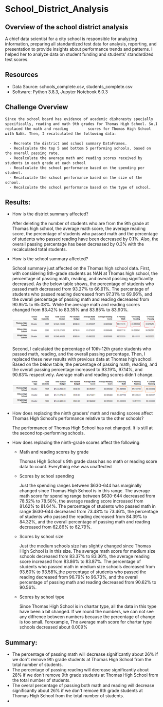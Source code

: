 # School_District_Analysis

## Overview of the school district analysis

A chief data scientist for a city school is responsible for analyzing information, preparing all standardized test data for analysis, reporting, and presentation to provide insights about performance trends and patterns. I helped her to analyze data on student funding and students' standardized test scores.

## Resources

 - Data Source: schools_complete.csv, students_complete.csv
 - Software: Python 3.8.3, Jupyter Notebook 6.0.3
 
 ## Challenge Overview
 
    Since the school board has evidence of academic dishonesty specially specifically, reading and math 9th grades for Thomas High School. So,I replaced the math and reading         scores for Thomas High School with NaNs. Then, I recalculated the following data:
    
      - Recreate the district and school summary DataFrames.
      - Recalculate the top 5 and bottom 5 performing schools, based on the overall passing rate.
      - Recalculate the average math and reading scores received by students in each grade at each school
      - Recalculate the school performance based on the spending per student.
      - Recalculate the school performance based on the size of the school.
      - Recalculate the school performance based on the type of school.
      
## Results:
 - How is the district summary affected?
  
   After deleting the number of students who are from the 9th grade at Thomas high school, the average math score, the average reading score, the percentage of students who         passed math and the percentage of students who passed reading have been decreased by 0.1%. Also, the overall passing percentage has been decreased by 0.3% with the               recalculated total students.
  
 - How is the school summary affected?
 
   School summary just affected on the Thomas high school data. First, with considering 9th-grade students as NAN at Thomas high school, the percentage of passing math, reading,    and overall passing significantly decreased. As the below table shows, the percentage of students who passed math decreased from 93.27% to 66.91%. The percentage of students    who passed reading decreased from 97.31% to 69.66%, and the overall percentage of passing math and reading decreased from 90.95% to 65.08%. While the average math and reading    scores changed from 83.42% to 83.35% and 83.85% to 83.90%.
   ![](https://github.com/Nazanin-hub/School_District_Analysis/blob/main/Pic.1.png)
   
   Second, I calculated the percentage of 10th-12th grade students who passed math, reading, and the overall passing percentage. Then, I replaced these new results with previous    data at Thomas high school. Based on the below table, the percentage of passing math, reading, and the overall passing percentage increased to 93.19%, 97.14%, and 90.63%        respectively. Average math and reading scores didn't change.
   ![](https://github.com/Nazanin-hub/School_District_Analysis/blob/main/pic.2.png)
   
 
 - How does replacing the ninth graders’ math and reading scores affect Thomas High School’s performance relative to the other schools?
 
   The performance of Thomas High School has not changed. It is still at the second top-performing schools.
 
 - How does replacing the ninth-grade scores affect the following:
 
    - Math and reading scores by grade
      
      Thomas High School's 9th grade class has no math or reading score data to count. Everything else was unaffected
    
    - Scores by school spending
    
      Just the spending ranges between $630-644 has marginally changed since Thomas High School is in this range. The average math score for spending range between $630-644           decreased from 78.52% to 78.50%, the average reading score increased from 81.62% to 81.64%. The percentage of students who passed math in range $630-644 decreased from           73.48% to 73.46%, the percentage of students who passed the reading decreased from 84.39% to 84.32%, and the overall percentage of passing math and reading decreased from       62.86% to 62.79%.    

      
    - Scores by school size
    
      Just the medium schools size has slightly changed since Thomas High School is in this size. The average math score for medium size schools decreased from 83.37% to 83.36%,       the average reading score increased from 83.86% to 83.87%. The percentage of students who passed math in medium size schools decreased from 93.60% to 93.58%,the percentage       of students who passed the reading decreased from 96.79% to 96.73%, and the overall percentage of passing math and reading decreased from 90.62% to 90.56%.    
    
    - Scores by school type
    
      Since Thomas High School is in chartar type, all the data in this type have been a bit changed. If we round the numbers, we can not see any diffrence between numbers             because the percentage of change is too small. Forexample, The average math score for chartar type schools decreased about 0.009%

## Summary:

   - The percentage of passing math will decrease significantly about 26% if we don't remove 9th grade students at Thomas High School from the total number of students.
   - The percentage of passing reading will decrease significantly about 28% if we don't remove 9th grade students at Thomas High School from the total number of students.
   - The overal percentage of passing both math and reading will decrease significantly about 26% if we don't remove 9th grade students at Thomas High School from the total           number of students.
   - 


